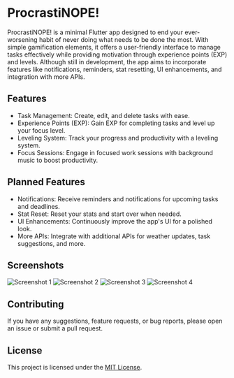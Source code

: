 # ProcrastiNOPE!

ProcrastiNOPE! is a minimal Flutter app designed to end your ever-worsening habit of never doing what needs to be done the most. With simple gamification elements, it offers a user-friendly interface to manage tasks effectively while providing motivation through experience points (EXP) and levels. Although still in development, the app aims to incorporate features like notifications, reminders, stat resetting, UI enhancements, and integration with more APIs. 

## Features

- Task Management: Create, edit, and delete tasks with ease.
- Experience Points (EXP): Gain EXP for completing tasks and level up your focus level.
- Leveling System: Track your progress and productivity with a leveling system.
- Focus Sessions: Engage in focused work sessions with background music to boost productivity.

## Planned Features

- Notifications: Receive reminders and notifications for upcoming tasks and deadlines.
- Stat Reset: Reset your stats and start over when needed.
- UI Enhancements: Continuously improve the app's UI for a polished look.
- More APIs: Integrate with additional APIs for weather updates, task suggestions, and more.

## Screenshots

![Screenshot 1](/screenshots/screenshot1.jpeg)
![Screenshot 2](/screenshots/screenshot2.jpeg)
![Screenshot 3](/screenshots/screenshot3.jpeg)
![Screenshot 4](/screenshots/screenshot4.jpeg)

## Contributing

If you have any suggestions, feature requests, or bug reports, please open an issue or submit a pull request.

## License

This project is licensed under the [MIT License](LICENSE).




